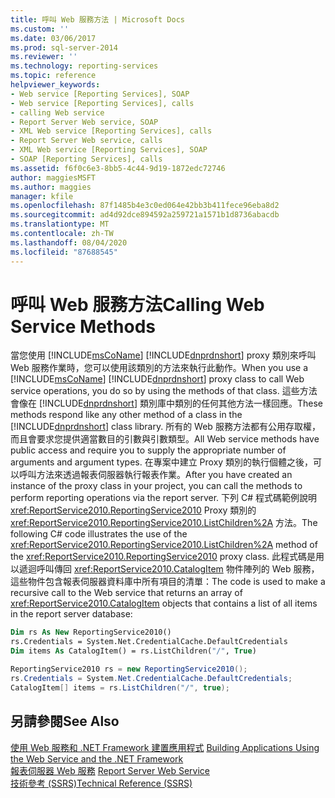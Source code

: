 ```yaml
---
title: 呼叫 Web 服務方法 | Microsoft Docs
ms.custom: ''
ms.date: 03/06/2017
ms.prod: sql-server-2014
ms.reviewer: ''
ms.technology: reporting-services
ms.topic: reference
helpviewer_keywords:
- Web service [Reporting Services], SOAP
- Web service [Reporting Services], calls
- calling Web service
- Report Server Web service, SOAP
- XML Web service [Reporting Services], calls
- Report Server Web service, calls
- XML Web service [Reporting Services], SOAP
- SOAP [Reporting Services], calls
ms.assetid: f6f0c6e3-8bb5-4c44-9d19-1872edc72746
author: maggiesMSFT
ms.author: maggies
manager: kfile
ms.openlocfilehash: 87f1485b4e3c0ed064e42bb3b411fece96eba8d2
ms.sourcegitcommit: ad4d92dce894592a259721a1571b1d8736abacdb
ms.translationtype: MT
ms.contentlocale: zh-TW
ms.lasthandoff: 08/04/2020
ms.locfileid: "87688545"
---
```

# <a name="calling-web-service-methods"></a><span data-ttu-id="f3c3d-102">呼叫 Web 服務方法</span><span class="sxs-lookup"><span data-stu-id="f3c3d-102">Calling Web Service Methods</span></span>
  <span data-ttu-id="f3c3d-103">當您使用 [!INCLUDE[msCoName](../../../includes/msconame-md.md)] [!INCLUDE[dnprdnshort](../../../includes/dnprdnshort-md.md)] proxy 類別來呼叫 Web 服務作業時，您可以使用該類別的方法來執行此動作。</span><span class="sxs-lookup"><span data-stu-id="f3c3d-103">When you use a [!INCLUDE[msCoName](../../../includes/msconame-md.md)] [!INCLUDE[dnprdnshort](../../../includes/dnprdnshort-md.md)] proxy class to call Web service operations, you do so by using the methods of that class.</span></span> <span data-ttu-id="f3c3d-104">這些方法會像在 [!INCLUDE[dnprdnshort](../../../includes/dnprdnshort-md.md)] 類別庫中類別的任何其他方法一樣回應。</span><span class="sxs-lookup"><span data-stu-id="f3c3d-104">These methods respond like any other method of a class in the [!INCLUDE[dnprdnshort](../../../includes/dnprdnshort-md.md)] class library.</span></span> <span data-ttu-id="f3c3d-105">所有的 Web 服務方法都有公用存取權，而且會要求您提供適當數目的引數與引數類型。</span><span class="sxs-lookup"><span data-stu-id="f3c3d-105">All Web service methods have public access and require you to supply the appropriate number of arguments and argument types.</span></span> <span data-ttu-id="f3c3d-106">在專案中建立 Proxy 類別的執行個體之後，可以呼叫方法來透過報表伺服器執行報表作業。</span><span class="sxs-lookup"><span data-stu-id="f3c3d-106">After you have created an instance of the proxy class in your project, you can call the methods to perform reporting operations via the report server.</span></span> <span data-ttu-id="f3c3d-107">下列 C# 程式碼範例說明 <xref:ReportService2010.ReportingService2010> Proxy 類別的 <xref:ReportService2010.ReportingService2010.ListChildren%2A> 方法。</span><span class="sxs-lookup"><span data-stu-id="f3c3d-107">The following C# code illustrates the use of the <xref:ReportService2010.ReportingService2010.ListChildren%2A> method of the <xref:ReportService2010.ReportingService2010> proxy class.</span></span> <span data-ttu-id="f3c3d-108">此程式碼是用以遞迴呼叫傳回 <xref:ReportService2010.CatalogItem> 物件陣列的 Web 服務，這些物件包含報表伺服器資料庫中所有項目的清單：</span><span class="sxs-lookup"><span data-stu-id="f3c3d-108">The code is used to make a recursive call to the Web service that returns an array of <xref:ReportService2010.CatalogItem> objects that contains a list of all items in the report server database:</span></span>  
  
```vb  
Dim rs As New ReportingService2010()  
rs.Credentials = System.Net.CredentialCache.DefaultCredentials  
Dim items As CatalogItem() = rs.ListChildren("/", True)  
```  
  
```csharp  
ReportingService2010 rs = new ReportingService2010();  
rs.Credentials = System.Net.CredentialCache.DefaultCredentials;  
CatalogItem[] items = rs.ListChildren("/", true);  
```  
  
## <a name="see-also"></a><span data-ttu-id="f3c3d-109">另請參閱</span><span class="sxs-lookup"><span data-stu-id="f3c3d-109">See Also</span></span>  
 <span data-ttu-id="f3c3d-110">[使用 Web 服務和 .NET Framework 建置應用程式](building-applications-using-the-web-service-and-the-net-framework.md) </span><span class="sxs-lookup"><span data-stu-id="f3c3d-110">[Building Applications Using the Web Service and the .NET Framework](building-applications-using-the-web-service-and-the-net-framework.md) </span></span>  
 <span data-ttu-id="f3c3d-111">[報表伺服器 Web 服務](../report-server-web-service.md) </span><span class="sxs-lookup"><span data-stu-id="f3c3d-111">[Report Server Web Service](../report-server-web-service.md) </span></span>  
 [<span data-ttu-id="f3c3d-112">技術參考 &#40;SSRS&#41;</span><span class="sxs-lookup"><span data-stu-id="f3c3d-112">Technical Reference &#40;SSRS&#41;</span></span>](../../technical-reference-ssrs.md)  
  
  
